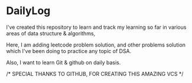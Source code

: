 # DailyLog

I've created this repository to learn and track my learning so far in various areas of data structure & algorithms, 

Here, I am adding leetcode problem solution, and other problems solution which I've been doing to practice any topic of DSA.

Also, I want to learn Git & github on daily basis.



/*
SPECIAL THANKS TO GITHUB, FOR CREATING THIS AMAZING VCS
*/
